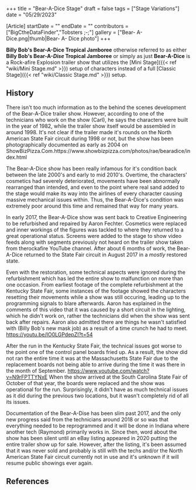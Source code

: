 +++
title = "Bear-A-Dice Stage"
draft = false
tags = ["Stage Variations"]
date = "05/29/2023"

[Article]
startDate = ""
endDate = ""
contributors = ["BigCtheDataFinder","Tobsters ;-;"]
gallery = ["Bear- A- Dice.png|thumb|Bear- A- Dice photo"]
+++

<b>Billy Bob's Bear-A-Dice Tropical Jamboree</b> otherwise referred to as either <b>Billy Bob's Bear-A-<i>Dise</i> Tropical Jamboree</b> or simply as just <b>Bear-A-Dice</b> is a Rock-afire Explosion trailer show that utilizes the [Mini Stage]({{< ref "wiki/Mini Stage.md" >}}) setup of characters instead of a full [Classic Stage]({{< ref "wiki/Classic Stage.md" >}}) setup.

<h2> History </h2>
There isn't too much information as to the behind the scenes development of the Bear-A-Dice trailer show. However, according to one of the technicians who work on the show (Carl), he says the characters were built in the year of 1982, while the trailer show itself would be assembled in around 1998. It's not clear if the trailer made it's rounds on the North American State Fair circuit during 1998 or not, but the show has been photographically documented as early as 2004 on ShowBizPizza.Com.<ref>https://www.showbizpizza.com/photos/rae/bearadice/index.html</ref>


The Bear-A-Dice show has been really infamous for it's condition back between the late 2000's and early to mid 2010's. Overtime, the characters' cosmetics had severely deteriorated, movements have been abnormally rearranged than intended, and even to the point where real sand added to the stage would make its way into the airlines of every character causing massive mechanical issues within. Thus, the Bear-A-Dice's condition was extremely poor around this time and remained that way for many years.


In early 2017, the Bear-A-Dice show was sent back to Creative Engineering to be refurbished and repaired by Aaron Fechter. Cosmetics were replaced and inner workings of the figures was tackled to where they returned to a great operational status. Screens were added to the stage to show video feeds along with segments previously not heard on the trailer show taken from therockafire YouTube channel. After about 6 months of work, the Bear-A-Dice returned to the State Fair circuit in August 2017 in a <i>mostly</i> restored state. 


Even with the restoration, some technical aspects were ignored during the refurbishment which has led the entire show to malfunction on more than one occasion. From earliest footage of the complete refurbishment at the Kentucky State Fair, some instances of the footage showed the characters resetting their movements while a show was still occuring, leading up to the programming signals to blare afterwards. Aaron has explained in the comments of this video that it was caused by a short circuit in the lighting, which he didn't work on, rather the technicians did when the show was sent back after repairs. Aaron also admitted there are things he wasn't satisfied with (Billy Bob's new mask job) as a result of a time crunch he had to meet. <ref>https://youtu.be/IO0LGPdepZI?t=54</ref>


After the run in the Kentucky State Fair, the technical issues got worse to the point one of the control panel boards fried up. As a result, the show did not ran the entire time it was at the Massachusetts State Fair due to the replacement boards not being able to arrive during the time it was there in the month of September. <ref>https://www.youtube.com/watch?v=N9rFPTTYNxE</ref> When the show arrived at the South Carolina State Fair of October of that year, the boards were replaced and the show was operational for the run. Surprisingly, it didn't have as much technical issues as it did during the previous two locations, but it wasn't completely rid of all its issues.


Documentation of the Bear-A-Dise has been slim past 2017, and the only new progress said from the technicians around 2018 or so was that everything needed to be reprogrammed and it will be done in Indiana where another tech (Raymond) primarily works in. Since then, word about the show has been silent until an eBay listing appeared in 2020 putting the entire trailer show up for sale. However, after the listing, it's been assumed that it was never sold and probably is still with the techs and/or the North American State Fair circuit currently not in use and it's unknown if it will resume public showings ever again.




<h2> References </h2>
<references />